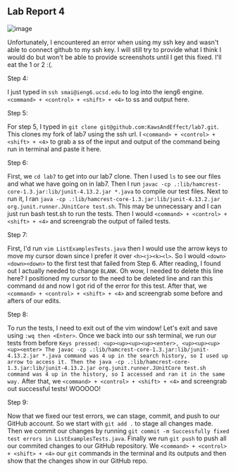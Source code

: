 ## Lab Report 4

![image](https://github.com/KawsAndEffect/cse15l-lab-reports/assets/102554089/37314862-5f10-49a0-aafe-e7410539adc6)

Unfortunately, I encountered an error when using my ssh key and wasn't able to connect github to my ssh key. I will still try to provide what I think I would do but won't be able to provide screenshots until I get this fixed. I'll eat the 1 or 2 :(. 

Step 4:

I just typed in `ssh smai@ieng6.ucsd.edu` to log into the ieng6 engine. `<command> + <control> + <shift> + <4>` to ss and output here.


Step 5:

For step 5, I typed in `git clone git@github.com:KawsAndEffect/lab7.git`. This clones my fork of lab7 using the ssh url. I `<command> + <control> + <shift> + <4>` to grab a ss of the input and output of the command being run in terminal and paste it here.


Step 6:

First, we `cd lab7` to get into our lab7 clone. Then I used `ls` to see our files and what we have going on in lab7. Then I run `javac -cp .:lib/hamcrest-core-1.3.jar:lib/junit-4.13.2.jar *.java` to compile our test files. Next to run it, I ran `java -cp .:lib/hamcrest-core-1.3.jar:lib/junit-4.13.2.jar org.junit.runner.JUnitCore test.sh`. This may be unnecessary and I can just run bash test.sh to run the tests. Then I would `<command> + <control> + <shift> + <4>` and screengrab the output of failed tests. 


Step 7:

First, I'd run `vim ListExamplesTests.java` then I would use the arrow keys to move my cursor down since I prefer it over `<h><j><k><l>`. So I would `<down><down><down>` to the first test that failed from Step 6. After reading, I found out I actually needed to change `BLANK`. Oh wow, I needed to delete this line here? I positioned my cursor to the need to be deleted line and ran this command `dd` and now I got rid of the error for this test. After that, we `<command> + <control> + <shift> + <4>` and screengrab some before and afters of our edits.


Step 8:

To run the tests, I need to exit out of the vim window! Let's exit and save using `:wq then <Enter>`. Once we back into our ssh terminal, we run our tests from before `Keys pressed: <up><up><up><up><enter>, <up><up><up><up><enter> The javac -cp .:lib/hamcrest-core-1.3.jar:lib/junit-4.13.2.jar *.java command was 4 up in the search history, so I used up arrow to access it. Then the java -cp .:lib/hamcrest-core-1.3.jar:lib/junit-4.13.2.jar org.junit.runner.JUnitCore test.sh command was 4 up in the history, so I accessed and ran it in the same way.` After that, we `<command> + <control> + <shift> + <4>` and screengrab out successful tests! WOOOOO!


Step 9:

Now that we fixed our test errors, we can stage, commit, and push to our GitHub account. So we start with `git add .` to stage all changes made. Then we commit our changes by running `git commit -m Successfully fixed test errors in ListExamplesTests.java`. Finally we run `git push` to push all our commited changes to our GitHub repository. We `<command> + <control> + <shift> + <4>` our `git` commands in the terminal and its outputs and then show that the changes show in our GitHub repo. 


